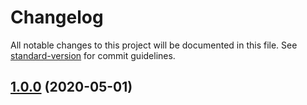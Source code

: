 # Changelog

All notable changes to this project will be documented in this file. See [standard-version](https://github.com/conventional-changelog/standard-version) for commit guidelines.

## [1.0.0](https://github.com/nickheal/jest-test-performance/compare/v1.1.0...v1.0.0) (2020-05-01)
